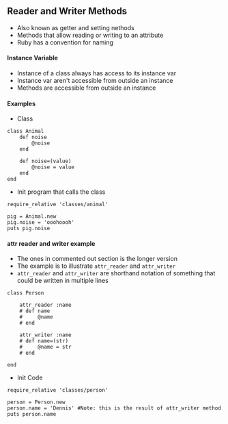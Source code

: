 ## Reader and Writer Methods

* Also known as getter and setting nethods
* Methods that allow reading or writing to an attribute
* Ruby has a convention for naming 

#### Instance Variable 

* Instance of a class always has access to its instance var
* Instance var aren't accessible from outside an instance
* Methods are accessible from outside an instance

#### Examples 

* Class  

```
class Animal 
    def noise
        @noise 
    end 

    def noise=(value)
        @noise = value
    end
end
```

* Init program that calls the class 

```
require_relative 'classes/animal'

pig = Animal.new
pig.noise = 'ooohoooh'
puts pig.noise
```

#### attr reader and writer example 

* The ones in commented out section is the longer version 
* The example is to illustrate `attr_reader` and `attr_writer`
* `attr_reader` and `attr_writer` are shorthand notation of something that could be written in multiple lines 


```
class Person 

    attr_reader :name
    # def name
    #     @name
    # end

    attr_writer :name
    # def name=(str)
    #     @name = str
    # end
    
end
```

* Init Code 

```
require_relative 'classes/person'

person = Person.new
person.name = 'Dennis' #Note: this is the result of attr_writer method
puts person.name
```
